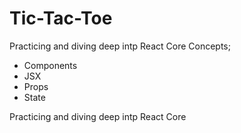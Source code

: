 # Tic-Tac-Toe

Practicing and diving deep intp React Core Concepts; 
- Components
- JSX
- Props
- State

Practicing and diving deep intp React Core 




